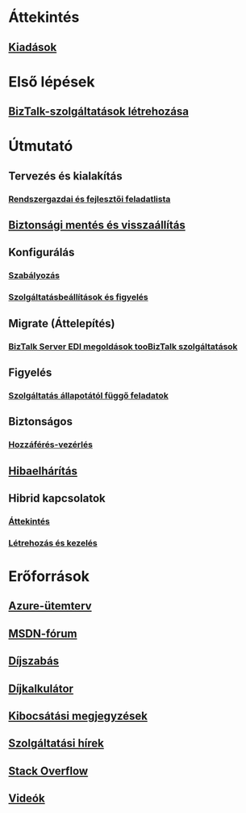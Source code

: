 # Áttekintés
## [Kiadások](biztalk-editions-feature-chart.md)

# Első lépések
## [BizTalk-szolgáltatások létrehozása](biztalk-provision-services.md)

# Útmutató
## Tervezés és kialakítás
### [Rendszergazdai és fejlesztői feladatlista](biztalk-services-administration-and-development-task-list.md)
## [Biztonsági mentés és visszaállítás](biztalk-backup-restore.md)
## Konfigurálás
### [Szabályozás](biztalk-throttling-thresholds.md)
### [Szolgáltatásbeállítások és figyelés](biztalk-dashboard-monitor-scale-tabs.md)
## Migrate (Áttelepítés)
### [BizTalk Server EDI megoldások tooBizTalk szolgáltatások](biztalk-migrating-to-edi-guide.md)
## Figyelés
### [Szolgáltatás állapotától függő feladatok](biztalk-service-state-chart.md)
## Biztonságos
### [Hozzáférés-vezérlés](biztalk-issuer-name-issuer-key.md)
## [Hibaelhárítás](biztalk-troubleshoot-using-ops-logs.md)
## Hibrid kapcsolatok
### [Áttekintés](integration-hybrid-connection-overview.md)
### [Létrehozás és kezelés](integration-hybrid-connection-create-manage.md)

# Erőforrások
## [Azure-ütemterv](https://azure.microsoft.com/roadmap/)
## [MSDN-fórum](https://social.msdn.microsoft.com/Forums/en-US/home?forum=azurebiztalksvcs)
## [Díjszabás](https://azure.microsoft.com/pricing/details/biztalk-services/)
## [Díjkalkulátor](https://azure.microsoft.com/pricing/calculator/)
## [Kibocsátási megjegyzések](biztalk-release-notes.md)
## [Szolgáltatási hírek](https://azure.microsoft.com/updates/?product=biztalk-services)
## [Stack Overflow](http://stackoverflow.com/questions/tagged/biztalk-services)
## [Videók](https://azure.microsoft.com/documentation/videos/index/?services=biztalk-services)
